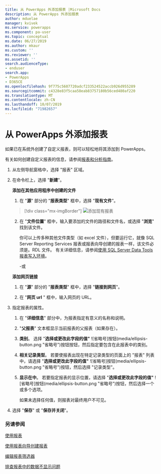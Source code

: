 ```yaml
---
title: 从 PowerApps 外添加报表 |Microsoft Docs
description: 从 PowerApps 外添加报表
author: mduelae
manager: kvivek
ms.service: powerapps
ms.component: pa-user
ms.topic: conceptual
ms.date: 06/27/2019
ms.author: mkaur
ms.custom: ''
ms.reviewer: ''
ms.assetid: ''
search.audienceType:
- enduser
search.app:
- PowerApps
- D365CE
ms.openlocfilehash: 9f775c5607720adcf233524522accb926d955289
ms.sourcegitcommit: c4328e83f5caa58eab83757180b56ced480af220
ms.translationtype: MT
ms.contentlocale: zh-CN
ms.lasthandoff: 10/07/2019
ms.locfileid: "71982657"
---
```

# <a name="add-a-report-from-outside-powerapps"></a>从 PowerApps 外添加报表

如果已在系统外创建了自定义报表，则可以轻松地将其添加到 PowerApps。

有关如何创建自定义报表的信息，请参阅[报表和分析指南](https://docs.microsoft.com/dynamics365/customer-engagement/analytics/get-started-writing-reports)。

1. 从左侧导航窗格中，选择 "报表" 区域。 
2. 在命令栏上，选择 "**新建**"。
  
   **添加在其他应用程序中创建的文件**  
  
   1. 在 "**源**" 部分的 "**报表类型**" 框中，选择 "**现有文件**"。  
   
     > [!div class="mx-imgBorder"]
     > ![添加现有报表](media/add_existing_report.png "添加现有报表")
  
   2. 在 "**文件位置**" 框中，输入要添加的文件的路径和文件名，或选择 "**浏览**" 找到该文件。 
   
      你可以上传多种其他文件类型（如 excel 文件），但要运行它，就像 SQL Server Reporting Services 报表或报表向导创建的报表一样，该文件必须是。RDL 文件。 有关详细信息，请参阅[使用 SQL Server Data Tools 报表写入环境](https://docs.microsoft.com/dynamics365/customer-engagement/analytics/report-writing-environment-using-sql-server-data-tools)。
  
      -或  
  
   **添加网页链接**  
  
   1.  在 "**源**" 部分的 "**报表类型**" 框中，选择 "**链接到网页**"。  
  
   2.  在 "**网页 url** " 框中，输入网页的 URL。  
  
3. 指定报表的属性。
  
   1.  在 "**详细信息**" 部分中，为报表指定有意义的名称和说明。  
  
   2.  "**父报表**" 文本框显示当前报表的父报表（如果存在）。  
  
   3. **类别**。 选择 "**选择或更改此字段的值"** ![省略号]按钮(media/ellipsis-button.png "省略号")按钮按钮，然后指定要包含在此报表中的类别。  
  
   4. **相关记录类型**。 若要使报表出现在特定记录类型的页面上的 "报表" 列表中，请选择 "**选择或更改此字段的值"** ![省略号]按钮(media/ellipsis-button.png "省略号")按钮，然后选择 "记录类型"。  
  
   5. **显示在中**。 若要指定报表的显示位置，请选择 "**选择或更改此字段的值"** ![省略号]按钮(media/ellipsis-button.png "省略号")按钮，然后选择一个或多个选项。  
  
        如果未选择任何值，则报表对最终用户不可见。  
  
4. 选择 "**保存**" 或 "**保存并关闭**"。  




### <a name="see-also"></a>另请参阅
[使用报表](work-with-reports.md) 

[使用报表向导创建报表](create-report-with-wizard.md)

[编辑报表筛选器](edit-report-filter.md)

[排查报表中的数据不显示问题](troubleshoot-reports.md)
